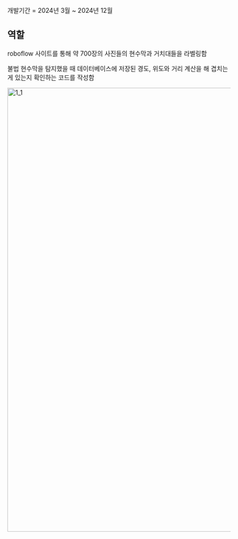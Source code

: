 개발기간 = 2024년 3월 ~ 2024년 12월

**역할**
---------------
roboflow 사이트를 통해 약 700장의 사진들의 현수막과 거치대들을 라벨링함

불법 현수막을 탐지했을 때 데이터베이스에 저장된 경도, 위도와 거리 계산을 해 겹치는 게 있는지 확인하는 코드를 작성함 

<img width="1000" alt="1_1" src="https://github.com/user-attachments/assets/f5463c52-0bc7-4e98-8b8a-d8d20c08cbf3" />
